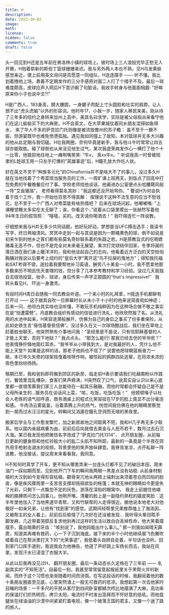 ```yaml
---
title: H            
description: 
date: 2022-10-02
image: 
math: 
license: 
hidden: false
comments: true
draft: false
---
```


头一回见到H还是五年前在弗洛林小镇的球场上。彼时场上三人浪投完毕正愁无人开赛，H抱着崭新的斯伯丁篮球姗姗来迟。我与另外两人本也不熟，见H乌发黄肤感觉亲近，便上前用英文询问是否愿意一同组队，H连连摆手 —— 听不懂。我比划着拽他上场，靠着不定期发作的三分手感把对面二人打了个措手不及。最后一球难度颇高，皮球应声入网后H下意识飙了句脏话，我收手转身与他面面相觑: "好嘛原来你小子也说中文?!"  

H是广西人，183身高，膀大腰圆，一身腱子肉配上寸头圆脸和壮实的肩脖，让人想不出"虎头虎脑"以外的形容词。他时年17，小我一岁，随家人移民来美，刚从待了三年多的纽约之身转来加州上高中，美其名曰求学，实际是被父母指派来看守他们在这儿偷偷买下的大麻房。H不会英文，在大苹果城仗着同乡朋友混得如鱼得水， 来了华人不多的萨克拉门托则像是被流放儋州的苏子瞻： 虽不至于一蹶不振，但游宴既毕也难免愤懑孤独。遇见我如同撞上了故知，本对篮球并无多大兴趣的他从此定期与我切磋。H壮我两圈，奈何毕竟是新手，我与他斗牛时常常让四五球亦能取胜。输了球倒也从来没见他生过气，某次我虚荣病发作心一横打了他个十一比零，他狼狈地往地上一瘫咧嘴笑笑: "牛x， 真xx牛x。" 听说我高一时曾被班里的L姓球王用一只左手打爆的"英雄事迹"后，H瞳孔放大作吃人状。  

好在英文不灵于“种族多元化”的Chinafornia并不是啥大不了的事儿，没过多久H就在当地找着了个粤菜馆当服务员的工作，一周旷课上班两天，到饭点了回高中打包免费的午餐晚餐应付了事。学校老师找他谈话，他甫进办公室便点头哈腰飓风般一阵"艾亩骚瑞"， 老师看得莫名其妙："我这都还没开始骂你。"  要说H为何会执着于找个工作，我一开始也百思不得其解： 按理说干这种不法生意的应当不愁钱花，总不至于一个广西人对粤菜能有啥热情吧？ 后来在球场问起，他嘟嘟嘴: "上课睡觉睡太多实在太无聊了；诶，你看这个，”说着从口袋里摸出一张赫然写着他94年生日的假驾照： “嘻嘻，买的。改天请你喝酒去！” 我吓得连忙一阵说教。  

仔细想来我与H并无多少共同话题，他好玩好动，梦想是当UFC搏击选手；我读书写字，终日两袖清风。冥冥中走到一起与其说是因为一颗橘黄色的球，倒不如说是初来乍到的他乡之客们都有些莫名奇妙联系着的失路之悲。H是原教旨式的吃喝嫖赌毒无恶不作，但也不是完全对未来毫无展望。某次打完球结伴回家，冬季将阑的落日洒在我们身上暖洋洋的，我和他谈起自己的志向，他看着远方泛白的天空拍怕胸脯对我说以后要考上纽约的“皇后大学”离开这“鸟不拉屎的鬼地方”；得知我托福和SAT考得不错，遂拉着我要帮他补习英语，酬劳八十美金一小时。我不愿拿他那多数来历不明且伤天害理的钱，但分享了几本参考教材和学习经验。没过几天我独自去球场投篮，抬手，球进，身后传来一声字正腔圆的“that's impressive!” &nbsp; 我转头看见H， 吓出一身激灵。

有段时间H周日会随我一同去教会听道。一个来小时的礼拜里，H竟连手机都鲜有打开过 —— 这于据其自吹一日屏幕时长从未小于十小时的他来说简直宛如神迹；后来一问，他坦白其实啥也没听懂，不敢玩手机纯粹因为在这种场合做不敬之事实在是“怕遭雷劈”。月底教会组织有感动的信徒进行洗礼，他欣欣然报了名。从洗礼用的水池中起来，H笑容涟漪般展开，仿佛为自己的身后之事买了份多重保险，从此如史铁生言“昼信基督夜信佛”。没过多久在又一次球场酣战后，我们坐在草地上赶着蚊虫聊天，他突然煞有介事地问我：“圣经里是不是说，只有信耶稣基督的人才能上天堂，否则下地狱？” 我点点头。 “那怎么能行! 那我已经去世的爷爷呢？” 他表情狰狞倏地面红耳赤，“我爷爷从小带我到大，是对我最好的人，凭什么他不能上天堂?! 如果是这样的话，那老子他妈也不信了!” 说罢他把球朝篮板奋力一砸，本已年久失修的球架摇曳着吱呀作响，被惊起的鸦群四处逃窜，在将浓未浓的夜色里纷纷扬扬。  

租期已至，我和爸妈即将搬到郊区的新房，临走前H表示要请我们吃越南粉以作践行。餐馆里混乱嘈杂，食客们笑声鼎沸，H突然叹了口气，说其实自认识以来心底里都一直很羡慕我们家三人总能待在一起其乐融融，而他时常都会怀疑自己是不是父母所亲生的...服务员在谈话间上菜，“咳，吃饭，吃饭吃饭！” &nbsp; 他顿顿嗓子以社会人老练的语气招呼道，商务酒桌上的程式化笑容挂在17岁的脸上竟显不出分毫违和感。 牛肉汤云雾氤氲，沿着蒸腾上升的热气，恍惚间我仿佛在他的眼睛里察觉到一晃而过水汪汪的星光，转瞬间又消遁在瞳孔空洞而无垠的黑夜里。  

搬家后学业与工作愈发繁忙，加之新居故地之间距离不短，我和H几乎再无多少联系。他以国内亲戚病重为由，前前后后向我借去美金与人民币若干，数月过去石沉大海。某日我发现他把微信名字改成了“萨克拉门托1314”， 点开朋友圈，从前每日更新的健身照和他杠铃般大小的肱二头肌不知所踪，最新的一条竟是个半夜在郊外用手枪射击湖水的视频，背景里他的笑声放纵肆意。我脊背发凉，点开私聊一阵说教，他没接话，提议周末来看看我，我同意。

H不知何时真学了开车，更不知从哪里弄来一台连头灯都不见了的破旧本田，周末油门一踩如期而至。见到他开门下车的瞬间我两眼一黑差点没有站稳: 从前身材魁梧的大汉到如今变得形容枯槁，颧骨突兀地从两颊上端刺出来顶着苍白而凹陷的脸皮，像是疾风骤雨里一支苦苦支撑却摇摇欲坠的帐篷；本就无神的眼睛如今更是失了光彩，只剩下一点飘忽不定的灰色，游荡在深陷的眼窝中。 我走上前握住他嶙峋的胳膊质问怎么回事儿，他咧开嘴，清癯的脸上是一副隐约熟稔的嬉皮笑脸：这半年里他加入了当地黑道华青帮，又和竹联帮的人走得很近。据他说本地老大对他极好一如亲兄弟，让他有“找到家”的感觉。这期间经帮里兄弟推荐嗑上了海洛因，又被帮主的女人看上，前前后后偷情了几次好在还没被发现... 我听得头晕目眩手脚发麻，几近带着哭腔反复求他别再过这样的生活以致白白丢掉性命，他大笑着摆摆手，露出暗黄的牙齿："咳别说了，我他妈能出什么事儿。” 那一刻我如闻晴天霹雳，知道其再难有救药，心一下子沉到海底。接下来的半个小时他继续眉飞色舞吹嘘着自己在帮派里打天下的“光荣事迹”，我低着头自顾自走着，半句话也没听。回到家门口挥手道别，我说我会为他祷告，他道了声好跳上车扬长而去，我站在风里，发现汗水已浸湿了衣服大半。

从此以后我再没见过H， 翻开朋友圈，最后一条动态长久定格在了三年前 —— 名副其实的“不知死活”。自最后一别，我甚至常常留意起报纸里关于黑帮火并的新闻，而终于这个习惯也渐渐随着时间而消弭。在写这段话的时候，我翻阅着他的数十条朋友圈直至见底，心里突然涌上一股无可救药的悲凉。我想起第一次去他家时目睹的场景：一千多尺的平房从客厅到四间卧室都鳞次栉比地摆满了大麻，高功率的保温灯们炽热明亮，拷贝太阳，电流时不时发出澎拜而不怀好意的低吼。而他盘腿坐在绿油油的沙漠中间紧紧盯着电视，像一个破落王国的君主，又像一个迷了路的旅人。















